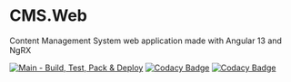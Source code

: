 # CMS.Web
Content Management System web application made with Angular 13 and NgRX

[![Main - Build, Test, Pack & Deploy](https://github.com/Web-Env/CMS.Web/actions/workflows/main-build.yml/badge.svg)](https://github.com/Web-Env/CMS.Web/actions/workflows/main-build.yml)
[![Codacy Badge](https://app.codacy.com/project/badge/Grade/38244e0e17244d129a4d9e9c5c3ff82f)](https://www.codacy.com?utm_source=github.com&amp;utm_medium=referral&amp;utm_content=Web-Env/CMS.Web&amp;utm_campaign=Badge_Grade)
[![Codacy Badge](https://app.codacy.com/project/badge/Coverage/38244e0e17244d129a4d9e9c5c3ff82f)](https://www.codacy.com?utm_source=github.com&utm_medium=referral&utm_content=Web-Env/CMS.Web&utm_campaign=Badge_Coverage)
